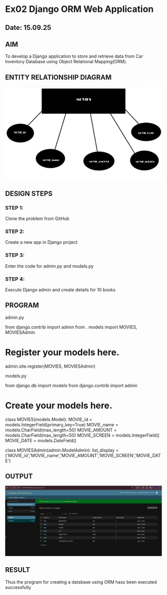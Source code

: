 # Ex02 Django ORM Web Application
## Date: 15.09.25

## AIM
To develop a Django application to store and retrieve data from Car Inventory Database using Object Relational Mapping(ORM).

## ENTITY RELATIONSHIP DIAGRAM

![alt text](image.png)

## DESIGN STEPS

### STEP 1:
Clone the problem from GitHub

### STEP 2:
Create a new app in Django project

### STEP 3:
Enter the code for admin.py and models.py

### STEP 4:
Execute Django admin and create details for 10 books

## PROGRAM
admin.py

from django.contrib import admin
from . models import MOVIES, MOVIESAdmin

# Register your models here.
admin.site.register(MOVIES, MOVIESAdmin)

models.py

from django.db import models
from django.contrib import admin

# Create your models here.
class MOVIES(models.Model):
    MOVIE_id = models.IntegerField(primary_key=True)
    MOVIE_name = models.CharField(max_length=50)
    MOVIE_AMOUNT = models.CharField(max_length=50)
    MOVIE_SCREEN = models.IntegerField()
    MOVIE_DATE = models.DateField()

class MOVIESAdmin(admin.ModelAdmin):
    list_display = ('MOVIE_id','MOVIE_name','MOVIE_AMOUNT','MOVIE_SCREEN','MOVIE_DATE')


## OUTPUT

![alt text](<Screenshot 2025-09-19 072656.png>)


## RESULT
Thus the program for creating a database using ORM hass been executed successfully
